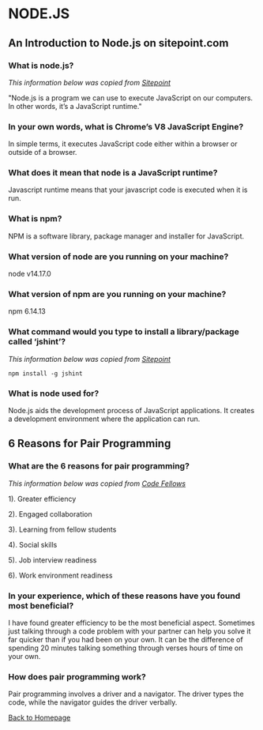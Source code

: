 # NODE.JS

## An Introduction to Node.js on sitepoint.com

### What is node.js?
*This information below was copied from [Sitepoint](https://www.sitepoint.com/an-introduction-to-node-js/)*

"Node.js is a program we can use to execute JavaScript on our computers. In other words, it’s a JavaScript runtime."

### In your own words, what is Chrome’s V8 JavaScript Engine?
In simple terms, it executes JavaScript code either within a browser or outside of a browser.

### What does it mean that node is a JavaScript runtime?
Javascript runtime means that your javascript code is executed when it is run.

### What is npm?
NPM is a software library, package manager and installer for JavaScript.

### What version of node are you running on your machine?
node v14.17.0

### What version of npm are you running on your machine?
npm 6.14.13

### What command would you type to install a library/package called ‘jshint’?
*This information below was copied from [Sitepoint](https://www.sitepoint.com/an-introduction-to-node-js/)*

`npm install -g jshint`

### What is node used for?
Node.js aids the development process of JavaScript applications. It creates a  development environment where the application can run.

## 6 Reasons for Pair Programming

### What are the 6 reasons for pair programming?
*This information below was copied from [Code Fellows](https://www.codefellows.org/blog/6-reasons-for-pair-programming/)*

1). Greater efficiency

2). Engaged collaboration

3). Learning from fellow students

4). Social skills

5). Job interview readiness

6). Work environment readiness

### In your experience, which of these reasons have you found most beneficial?
I have found greater efficiency to be the most beneficial aspect. Sometimes just talking through a code problem with your partner can help you solve it far quicker than if you had been on your own. It can be the difference of spending 20 minutes talking something through verses hours of time on your own.

### How does pair programming work?
Pair programming involves a driver and a navigator. The driver types the code, while the navigator guides the driver verbally. 

[Back to Homepage](../README.md)
